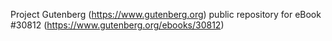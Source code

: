 Project Gutenberg (https://www.gutenberg.org) public repository for eBook #30812 (https://www.gutenberg.org/ebooks/30812)
